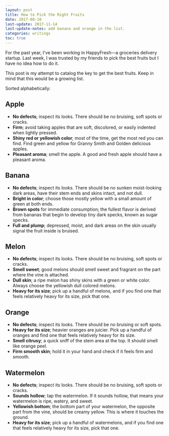 ```yaml
---
layout: post
title: How to Pick the Right Fruits
date: 2017-08-10
last-update: 2017-11-14
last-update-notes: add banana and orange in the list.
categories: writings
toc: true
---
```


For the past year, I've been working in HappyFresh&mdash;a groceries delivery
startup. Last week, I was trusted by my friends to pick the best fruits but I
have no idea how to do it.

This post is my attempt to catalog the key to get the best fruits. Keep in mind
that this would be a growing list.

Sorted alphabetically:

## Apple

- **No defects**; inspect its looks. There should be no bruising, soft spots or
  cracks.
- **Firm**; avoid taking apples that are soft, discolored, or easily indented
  when lightly pressed.
- **Shiny red or yellowish color**; most of the time, get the most red you can
  find. Find green and yellow for Granny Smith and Golden delicious apples.
- **Pleasant aroma**; smell the apple. A good and fresh apple should have a
  pleasant aroma.

## Banana

- **No defects**; inspect its looks. There should be no sunken moist-looking
  dark areas, have their stem ends and skins intact, and not dull.
- **Bright in color**; choose those mostly yellow with a small amount of green
  at both ends.
- **Brown spots** for immediate consumption; the fullest flavor is derived from
  bananas that begin to develop tiny dark specks, known as sugar specks.
- **Full and plump**; depressed, moist, and dark areas on the skin usually
  signal the fruit inside is bruised.

## Melon

- **No defects**; inspect its looks. There should be no bruising, soft spots or
  cracks.
- **Smell sweet**; good melons should smell sweet and fragrant on the part where
  the vine is attached.
- **Dull skin**; a ripe melon has shiny skins with a green or white color.
  Always choose the yellowish dull colored melons.
- **Heavy for its size**; pick up a handful of melons, and if you find one that
  feels relatively heavy for its size, pick that one.

## Orange

- **No defects**; inspect its looks. There should be no bruising or soft spots.
- **Heavy for its size**; heavier oranges are juicier. Pick up a handful of
  oranges and find one that feels relatively heavy for its size.
- **Smell citrusy**; a quick sniff of the stem area at the top. It should smell
  like orange peel.
- **Firm smooth skin**; hold it in your hand and check if it feels firm and
  smooth.

## Watermelon

- **No defects**; inspect its looks. There should be no bruising, soft spots or
  cracks.
- **Sounds hollow**; tap the watermelon. If it sounds hollow, that means your
  watermelon is ripe, watery, and sweet.
- **Yellowish bottom**; the bottom part of your watermelon, the opposite part
  from the vine, should be creamy yellow. This is where it touches the ground.
- **Heavy for its size**; pick up a handful of watermelons, and if you find one
  that feels relatively heavy for its size, pick that one.
